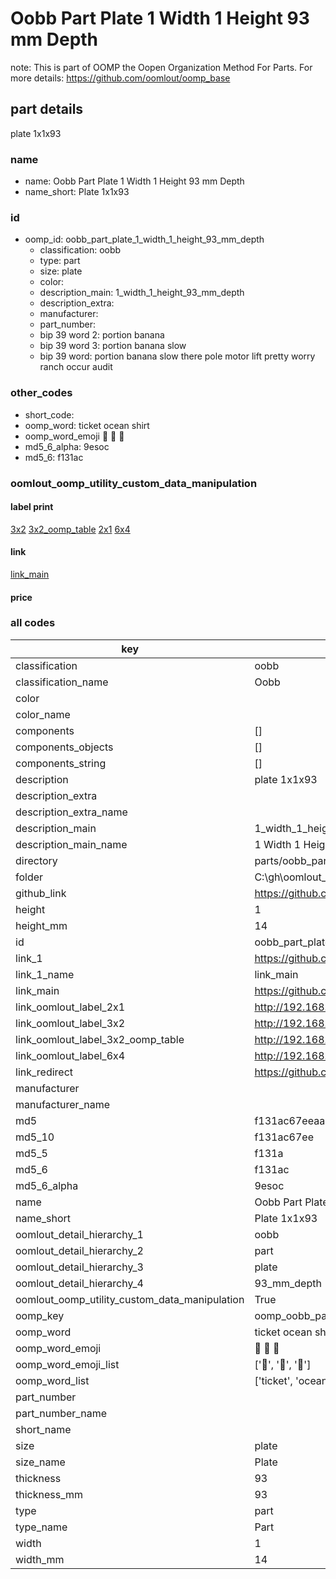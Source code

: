 # Oobb Part Plate 1 Width 1 Height 93 mm Depth  

note: This is part of OOMP the Oopen Organization Method For Parts. For more details: https://github.com/oomlout/oomp_base

##  part details
  



plate 1x1x93



### name
* name: Oobb Part Plate 1 Width 1 Height 93 mm Depth
* name_short: Plate 1x1x93 
### id
* oomp_id: oobb_part_plate_1_width_1_height_93_mm_depth
  * classification: oobb
  * type: part
  * size: plate
  * color: 
  * description_main: 1_width_1_height_93_mm_depth
  * description_extra: 
  * manufacturer: 
  * part_number: 
  * bip 39 word 2: portion banana
  * bip 39 word 3: portion banana slow
  * bip 39 word: portion banana slow there pole motor lift pretty worry ranch occur audit

### other_codes
* short_code: 
* oomp_word: ticket ocean shirt
* oomp_word_emoji :ticket: :ocean: :shirt:
* md5_6_alpha: 9esoc
* md5_6: f131ac






### oomlout_oomp_utility_custom_data_manipulation
#### label print
[3x2](http://192.168.1.245:1112/?label=oomp%209esoc)
[3x2_oomp_table](http://192.168.1.108:1112/?label=oomp%209esoc)
[2x1](http://192.168.1.242:1112/?label=oomp%209esoc)
[6x4](http://192.168.1.55:1112/?label=oomp%209esoc)    

#### link

[link_main](https://github.com/oomlout/oomlout_oobb_version_4_generated_parts/tree/main/navigation_oomp/oobb/part/plate/1_width_1_height_93_mm_depth/part)                              

#### price







### all codes 
| key | value |  
| --- | --- |  
| classification | oobb |  
| classification_name | Oobb |  
| color |  |  
| color_name |  |  
| components | [] |  
| components_objects | [] |  
| components_string | [] |  
| description | plate 1x1x93 |  
| description_extra |  |  
| description_extra_name |  |  
| description_main | 1_width_1_height_93_mm_depth |  
| description_main_name | 1 Width 1 Height 93 mm Depth |  
| directory | parts/oobb_part_plate_1_width_1_height_93_mm_depth |  
| folder | C:\gh\oomlout_oobb_version_4_generated_parts\parts\oobb_part_plate_1_width_1_height_93_mm_depth |  
| github_link | https://github.com/oomlout/oomlout_oomp_part_src/tree/main/parts/oobb_part_plate_1_width_1_height_93_mm_depth |  
| height | 1 |  
| height_mm | 14 |  
| id | oobb_part_plate_1_width_1_height_93_mm_depth |  
| link_1 | https://github.com/oomlout/oomlout_oobb_version_4_generated_parts/tree/main/navigation_oomp/oobb/part/plate/1_width_1_height_93_mm_depth/part |  
| link_1_name | link_main |  
| link_main | https://github.com/oomlout/oomlout_oobb_version_4_generated_parts/tree/main/navigation_oomp/oobb/part/plate/1_width_1_height_93_mm_depth/part |  
| link_oomlout_label_2x1 | http://192.168.1.242:1112/?label=oomp%209esoc |  
| link_oomlout_label_3x2 | http://192.168.1.245:1112/?label=oomp%209esoc |  
| link_oomlout_label_3x2_oomp_table | http://192.168.1.108:1112/?label=oomp%209esoc |  
| link_oomlout_label_6x4 | http://192.168.1.55:1112/?label=oomp%209esoc |  
| link_redirect | https://github.com/oomlout/oomlout_oobb_version_4_generated_parts/tree/main/parts/oobb_plate_01_01_93 |  
| manufacturer |  |  
| manufacturer_name |  |  
| md5 | f131ac67eeaa302e41d3ce0798448d42 |  
| md5_10 | f131ac67ee |  
| md5_5 | f131a |  
| md5_6 | f131ac |  
| md5_6_alpha | 9esoc |  
| name | Oobb Part Plate 1 Width 1 Height 93 mm Depth |  
| name_short | Plate 1x1x93  |  
| oomlout_detail_hierarchy_1 | oobb |  
| oomlout_detail_hierarchy_2 | part |  
| oomlout_detail_hierarchy_3 | plate |  
| oomlout_detail_hierarchy_4 | 93_mm_depth |  
| oomlout_oomp_utility_custom_data_manipulation | True |  
| oomp_key | oomp_oobb_part_plate_1_width_1_height_93_mm_depth |  
| oomp_word | ticket ocean shirt |  
| oomp_word_emoji | :ticket: :ocean: :shirt: |  
| oomp_word_emoji_list | [':ticket:', ':ocean:', ':shirt:'] |  
| oomp_word_list | ['ticket', 'ocean', 'shirt'] |  
| part_number |  |  
| part_number_name |  |  
| short_name |  |  
| size | plate |  
| size_name | Plate |  
| thickness | 93 |  
| thickness_mm | 93 |  
| type | part |  
| type_name | Part |  
| width | 1 |  
| width_mm | 14 |  
